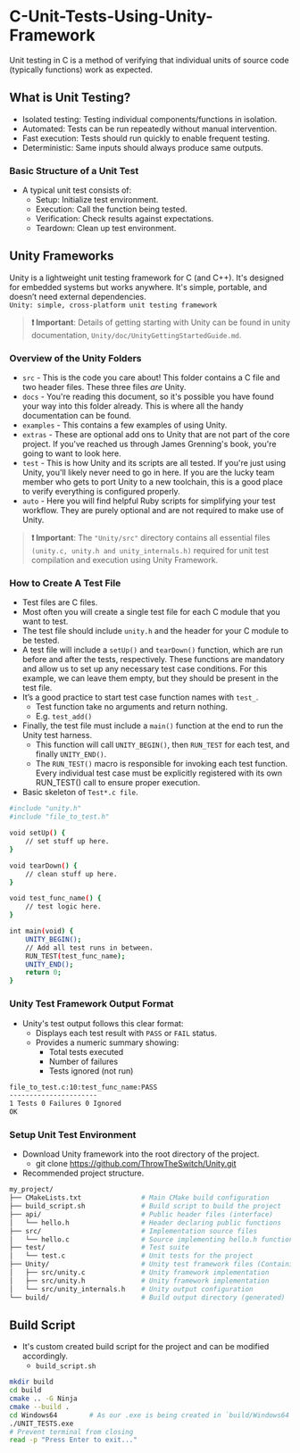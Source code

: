 # C-Unit-Tests-Using-Unity-Framework
Unit testing in C is a method of verifying that individual units of source code (typically functions) work as expected. 

## What is Unit Testing?
- Isolated testing: Testing individual components/functions in isolation.
- Automated: Tests can be run repeatedly without manual intervention.
- Fast execution: Tests should run quickly to enable frequent testing.
- Deterministic: Same inputs should always produce same outputs.

### Basic Structure of a Unit Test
- A typical unit test consists of:
	- Setup: Initialize test environment.
	- Execution: Call the function being tested.
	- Verification: Check results against expectations.
	- Teardown: Clean up test environment.

## Unity Frameworks
Unity is a lightweight unit testing framework for C (and C++). It's designed for embedded systems but works anywhere. It's simple, portable, and doesn’t need external dependencies.  
`Unity: simple, cross-platform unit testing framework`  

> **❗ Important**: Details of getting starting with Unity can be found in unity documentation, `Unity/doc/UnityGettingStartedGuide.md`.

### Overview of the Unity Folders
- `src` - This is the code you care about! This folder contains a C file and two header files.
  These three files _are_ Unity.
- `docs` - You're reading this document, so it's possible you have found your way into this folder already.
  This is where all the handy documentation can be found.
- `examples` - This contains a few examples of using Unity.
- `extras` - These are optional add ons to Unity that are not part of the core project.
  If you've reached us through James Grenning's book, you're going to want to look here.
- `test` - This is how Unity and its scripts are all tested.
  If you're just using Unity, you'll likely never need to go in here.
  If you are the lucky team member who gets to port Unity to a new toolchain, this is a good place to verify everything is configured properly.
- `auto` - Here you will find helpful Ruby scripts for simplifying your test workflow.
  They are purely optional and are not required to make use of Unity.

> **❗ Important**: The `"Unity/src"` directory contains all essential files `(unity.c, unity.h and unity_internals.h)` required for unit test compilation and execution using Unity Framework.

### How to Create A Test File
- Test files are C files.
- Most often you will create a single test file for each C module that you want to test.
- The test file should include `unity.h` and the header for your C module to be tested.
- A test file will include a `setUp()` and `tearDown()` function, which are run before and after the tests, respectively. These functions are mandatory and allow us to set up any necessary test case conditions. For this example, we can leave them empty, but they should be present in the test file.
- It’s a good practice to start test case function names with `test_`.
	- Test function take no arguments and return nothing.
	- E.g. `test_add()`
- Finally, the test file must include a `main()` function at the end to run the Unity test harness.
	- This function will call `UNITY_BEGIN()`, then `RUN_TEST` for each test, and finally `UNITY_END()`.
	- The `RUN_TEST()` macro is responsible for invoking each test function. Every individual test case must be explicitly registered with its own RUN_TEST() call to ensure proper execution.
- Basic skeleton of `Test*.c file`.

```sh
#include "unity.h"
#include "file_to_test.h"

void setUp() {
    // set stuff up here.
}

void tearDown() {
    // clean stuff up here.
}

void test_func_name() {
	// test logic here.
}

int main(void) {
    UNITY_BEGIN();
    // Add all test runs in between.
    RUN_TEST(test_func_name); 
    UNITY_END();
    return 0;
}
```

### Unity Test Framework Output Format
- Unity's test output follows this clear format:  
	- Displays each test result with `PASS` or `FAIL` status.
	- Provides a numeric summary showing:
		- Total tests executed
		- Number of failures
		- Tests ignored (not run)

```sh
file_to_test.c:10:test_func_name:PASS
----------------------
1 Tests 0 Failures 0 Ignored
OK
```

### Setup Unit Test Environment
- Download Unity framework into the root directory of the project.
	- git clone https://github.com/ThrowTheSwitch/Unity.git
- Recommended project structure.

```sh
my_project/
├── CMakeLists.txt               # Main CMake build configuration
├── build_script.sh              # Build script to build the project
├── api/                         # Public header files (interface)
│   └── hello.h                  # Header declaring public functions
├── src/                         # Implementation source files
│   └── hello.c                  # Source implementing hello.h functionality
├── test/                        # Test suite
│   └── test.c                   # Unit tests for the project
├── Unity/                       # Unity test framework files (Containing all its folders)
│   ├── src/unity.c              # Unity framework implementation
│   ├── src/unity.h              # Unity framework implementation
│   └── src/unity_internals.h    # Unity output configuration
└── build/                       # Build output directory (generated)
```

## Build Script
- It's custom created build script for the project and can be modified accordingly.
	- `build_script.sh`

```sh
mkdir build
cd build
cmake .. -G Ninja
cmake --build .
cd Windows64        # As our .exe is being created in `build/Windows64`
./UNIT_TESTS.exe
# Prevent terminal from closing
read -p "Press Enter to exit..."
```
